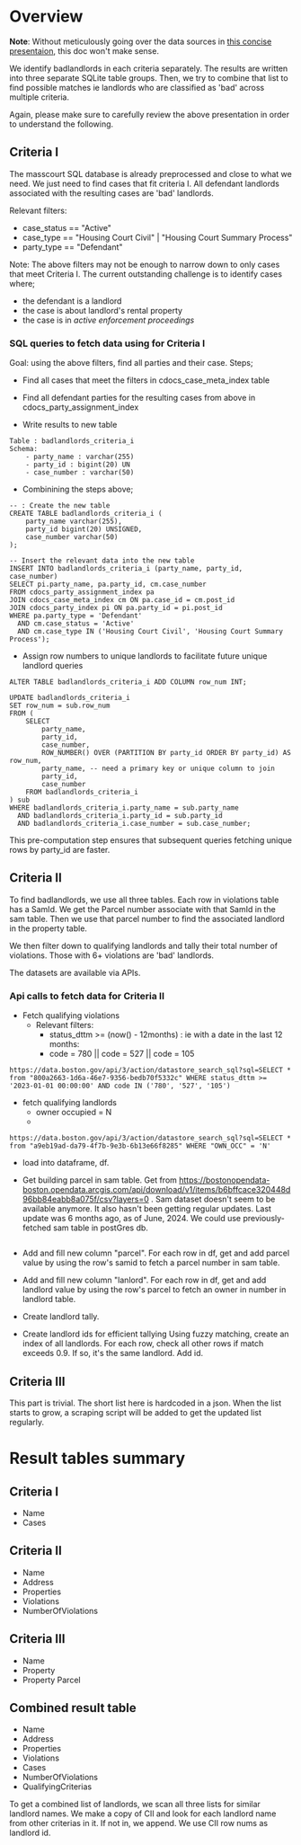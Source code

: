 # Overview

**Note**: Without meticulously going over the data sources in [this concise presentaion](https://docs.google.com/presentation/d/1KNGK72Dig-N882HKt90cVlukRAtAu-UxNVEodczT12w/edit?usp=sharing), this doc won't make sense.

We identify badlandlords in each criteria separately. The results are written into three separate SQLite table groups. Then, we try to combine that list to find possible matches ie landlords who are classified as 'bad' across multiple criteria.

Again, please make sure to carefully review the above presentation in order to understand the following.

## Criteria I

The masscourt SQL database is already preprocessed and close to what we need. We just need to find cases that fit criteria I. All defendant landlords associated with the resulting cases are 'bad' landlords.

Relevant filters:

- case_status == "Active"
- case_type == "Housing Court Civil" | "Housing Court Summary Process"
- party_type == "Defendant"

Note: The above filters may not be enough to narrow down to only cases that meet Criteria I. The current outstanding challenge is to identify cases where;

- the defendant is a landlord
- the case is about landlord's rental property
- the case is in _active enforcement proceedings_

### SQL queries to fetch data using for Criteria I

Goal: using the above filters, find all parties and their case. Steps;

- Find all cases that meet the filters in cdocs_case_meta_index table

- Find all defendant parties for the resulting cases from above in cdocs_party_assignment_index

- Write results to new table

```
Table : badlandlords_criteria_i
Schema:
    - party_name : varchar(255)
    - party_id : bigint(20) UN
    - case_number : varchar(50)
```

- Combinining the steps above;

```
-- : Create the new table
CREATE TABLE badlandlords_criteria_i (
    party_name varchar(255),
    party_id bigint(20) UNSIGNED,
    case_number varchar(50)
);

-- Insert the relevant data into the new table
INSERT INTO badlandlords_criteria_i (party_name, party_id, case_number)
SELECT pi.party_name, pa.party_id, cm.case_number
FROM cdocs_party_assignment_index pa
JOIN cdocs_case_meta_index cm ON pa.case_id = cm.post_id
JOIN cdocs_party_index pi ON pa.party_id = pi.post_id
WHERE pa.party_type = 'Defendant'
  AND cm.case_status = 'Active'
  AND cm.case_type IN ('Housing Court Civil', 'Housing Court Summary Process');

```
- Assign row numbers to unique landlords to facilitate future unique landlord queries
```
ALTER TABLE badlandlords_criteria_i ADD COLUMN row_num INT;
```

```
UPDATE badlandlords_criteria_i
SET row_num = sub.row_num
FROM (
    SELECT 
        party_name, 
        party_id, 
        case_number,
        ROW_NUMBER() OVER (PARTITION BY party_id ORDER BY party_id) AS row_num,
        party_name, -- need a primary key or unique column to join
        party_id,
        case_number
    FROM badlandlords_criteria_i
) sub
WHERE badlandlords_criteria_i.party_name = sub.party_name
  AND badlandlords_criteria_i.party_id = sub.party_id
  AND badlandlords_criteria_i.case_number = sub.case_number;

```
This pre-computation step ensures that subsequent queries fetching unique rows by party_id are faster.


## Criteria II

To find badlandlords, we use all three tables. Each row in violations table has a SamId. We get the Parcel number associate with that SamId in the sam table. Then we use that parcel number to find the associated landlord in the property table.

We then filter down to qualifying landlords and tally their total number of violations. Those with 6+ violations are 'bad' landlords.

The datasets are available via APIs.


### Api calls to fetch data for Criteria II

- Fetch qualifying violations
  - Relevant filters: 
    - status_dttm >= (now() - 12months) : ie with a date in the last 12 months: 
    - code = 780 || code = 527 || code = 105 

```
https://data.boston.gov/api/3/action/datastore_search_sql?sql=SELECT * from "800a2663-1d6a-46e7-9356-bedb70f5332c" WHERE status_dttm >= '2023-01-01 00:00:00' AND code IN ('780', '527', '105')

```

- fetch qualifying landlords
  - owner occupied = N
  -

```
https://data.boston.gov/api/3/action/datastore_search_sql?sql=SELECT * from "a9eb19ad-da79-4f7b-9e3b-6b13e66f8285" WHERE "OWN_OCC" = 'N'
```

- load into dataframe, df.

- Get building parcel in sam table. Get from https://bostonopendata-boston.opendata.arcgis.com/api/download/v1/items/b6bffcace320448d96bb84eabb8a075f/csv?layers=0 . Sam dataset doesn't seem to be available anymore. It also hasn't been getting regular updates. Last update was 6 months ago, as of June, 2024. We could use previously-fetched sam table in postGres db.

```

```

- Add and fill new column "parcel".
  For each row in df, get and add parcel value by using the row's samid to fetch a parcel number in sam table.

- Add and fill new column "lanlord".
  For each row in df, get and add landlord value by using the row's parcel to fetch an owner in number in landlord table.

- Create landlord tally.

- Create landlord ids for efficient tallying
  Using fuzzy matching, create an index of all landlords. For each row, check all other rows if match exceeds 0.9. If so, it's the same landlord. Add id.

## Criteria III

This part is trivial. The short list here is hardcoded in a json. When the list starts to grow, a scraping script will be added to get the updated list regularly.

# Result tables summary

## Criteria I

- Name
- Cases


## Criteria II

- Name
- Address
- Properties
- Violations
- NumberOfViolations

## Criteria III

- Name
- Property
- Property Parcel

## Combined result table

- Name
- Address
- Properties
- Violations
- Cases
- NumberOfViolations
- QualifyingCriterias

To get a combined list of landlords, we scan all three lists for similar landlord names. We make a copy of CII and look for each landlord name from other criterias in it. If not in, we append. We use CII row nums as landlord id. 
